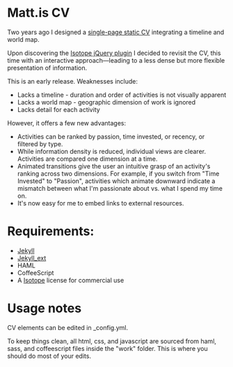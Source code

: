# Matt.is CV

Two years ago I designed a [single-page static CV](http://www.scribd.com/doc/9683205/Resume-with-horizontal-timeline-and-world-map) integrating a timeline and world map.

Upon discovering the [Isotope jQuery plugin](http://isotope.metafizzy.co/) I decided to revisit the CV, this time with an interactive approach—leading to a less dense but more flexible presentation of information.

This is an early release. Weaknesses include:

* Lacks a timeline - duration and order of activities is not visually apparent
* Lacks a world map - geographic dimension of work is ignored
* Lacks detail for each activity

However, it offers a few new advantages:

* Activities can be ranked by passion, time invested, or recency, or filtered by type.
* While information density is reduced, individual views are clearer. Activities are compared one dimension at a time. 
* Animated transitions give the user an intuitive grasp of an activity's ranking across two dimensions. For example, if you switch from "Time Invested" to "Passion", activities which animate downward indicate a mismatch between what I'm passionate about vs. what I spend my time on.
* It's now easy for me to embed links to external resources.

# Requirements:

* [Jekyll](https://github.com/mojombo/jekyll)
* [Jekyll_ext](https://github.com/rfelix/jekyll_ext)
* HAML
* CoffeeScript
* A [Isotope](http://isotope.metafizzy.co/) license for commercial use

# Usage notes

CV elements can be edited in _config.yml.

To keep things clean, all html, css, and javascript are sourced from haml, sass, and coffeescript files inside the "work" folder. This is where you should do most of your edits.